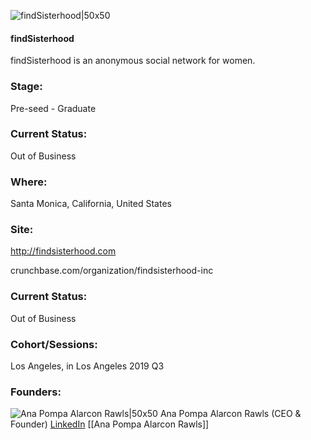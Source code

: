 

![findSisterhood|50x50](https://apimg.techstars.com/connect/images/image_files/5d23a116a36c117dd8000011/original/findSisterhood_logo_Pink.png)

#### findSisterhood
findSisterhood is an anonymous social network for women.

### Stage: 
Pre-seed - Graduate 

### Current Status: 
Out of Business

### Where:
Santa Monica, California, United States

### Site:
http://findsisterhood.com



crunchbase.com/organization/findsisterhood-inc

### Current Status: 
Out of Business

### Cohort/Sessions: 
Los Angeles, in Los Angeles 2019 Q3

### Founders: 

![Ana Pompa Alarcon Rawls|50x50]() Ana Pompa Alarcon Rawls (CEO & Founder) [LinkedIn](https://linkedin.com/in/ana-pompa-alarcon-rawls) [[Ana Pompa Alarcon Rawls]]


